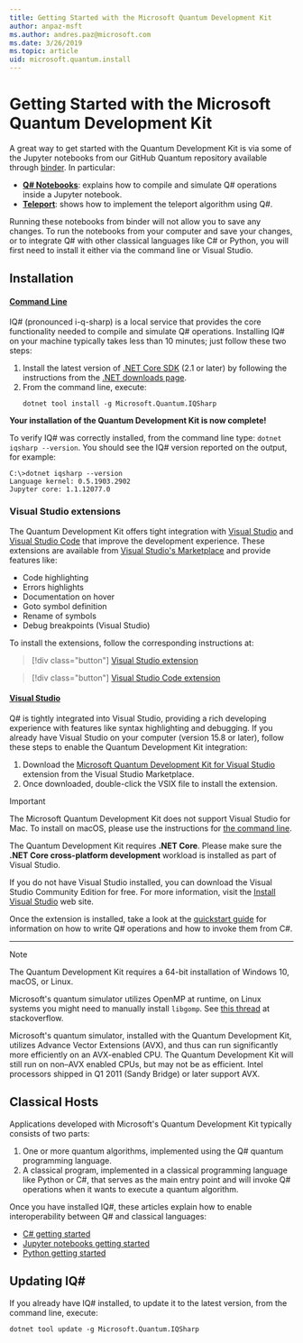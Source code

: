 ```yaml
---
title: Getting Started with the Microsoft Quantum Development Kit
author: anpaz-msft
ms.author: andres.paz@microsoft.com 
ms.date: 3/26/2019
ms.topic: article
uid: microsoft.quantum.install
---
```


# Getting Started with the Microsoft Quantum Development Kit #

A great way to get started with the Quantum Development Kit is via some of the Jupyter notebooks from our GitHub Quantum repository available through [binder](https://mybinder.org).  In particular:

* **[Q# Notebooks](https://mybinder.org/v2/gh/Microsoft/Quantum/master?filepath=Samples%2Fsrc%2FIntroToIQSharp%2FNotebook.ipynb)**: explains how to compile and simulate Q# operations inside a Jupyter notebook.
* **[Teleport](https://mybinder.org/v2/gh/Microsoft/Quantum/master?filepath=Samples%2Fsrc%2FTeleportation%2FNotebook.ipynb)**: shows how to implement the teleport algorithm using Q#.

Running these notebooks from binder will not allow you to save any changes. 
To run the notebooks from your computer and save your changes, or to 
integrate Q# with other classical languages like C# or Python, 
you will first need to install it either via the command line or Visual Studio.


## Installation ##

#### [Command Line](#tab/tabid-cmdline)

IQ# (pronounced i-q-sharp) is a local service that provides the core functionality needed
to compile and simulate Q# operations.
Installing IQ# on your machine typically takes less than 10 minutes; just follow these two steps:

1. Install the latest version of [.NET Core SDK](https://dotnet.microsoft.com/) (2.1 or later) by 
  following the instructions from the [.NET downloads page](https://www.microsoft.com/net/download).
2. From the command line, execute:
   ```Command prompt
   dotnet tool install -g Microsoft.Quantum.IQSharp
   ```

**Your installation of the Quantum Development Kit is now complete!**

To verify IQ# was correctly installed, from the command line type: `dotnet iqsharp --version`. You should see the IQ# version reported on the output, for example:
```Sample
C:\>dotnet iqsharp --version
Language kernel: 0.5.1903.2902
Jupyter core: 1.1.12077.0
```


### Visual Studio extensions ###

The Quantum Development Kit offers tight integration with [Visual Studio](https://visualstudio.microsoft.com/vs/) 
and [Visual Studio Code](https://code.visualstudio.com/) that improve the development experience. 
These extensions are available from [Visual Studio's Marketplace](https://marketplace.visualstudio.com/) 
and provide features like:
* Code highlighting
* Errors highlights
* Documentation on hover
* Goto symbol definition
* Rename of symbols
* Debug breakpoints (Visual Studio)

To install the extensions, follow the corresponding instructions at:

> [!div class="button"]
> [Visual Studio extension](https://marketplace.visualstudio.com/items?itemName=quantum.DevKit)

> [!div class="button"]
> [Visual Studio Code extension](https://marketplace.visualstudio.com/items?itemName=quantum.quantum-devkit-vscode)


#### [Visual Studio](#tab/tabid-vs)

Q# is tightly integrated into Visual Studio, providing a rich developing experience with features like syntax highlighting and debugging. If you already have Visual Studio on your computer (version 15.8 or later), follow these steps to enable the Quantum Development Kit integration:
1. Download the [Microsoft Quantum Development Kit for Visual Studio](https://marketplace.visualstudio.com/items?itemName=quantum.DevKit) extension from the Visual Studio Marketplace.
2. Once downloaded, double-click the VSIX file to install the extension.

> [!IMPORTANT]
> The Microsoft Quantum Development Kit does not support Visual Studio for Mac.
> To install on macOS, please use the instructions for [the command line](#tab/tabid-cmdline).
>
> The Quantum Development Kit requires **.NET Core**. Please make sure the
> **.NET Core cross-platform development** workload is installed as part of Visual Studio.

If you do not have Visual Studio installed, you can download the Visual Studio Community Edition for free.
For more information, visit the [Install Visual Studio](https://docs.microsoft.com/visualstudio/install/install-visual-studio) web site.

Once the extension is installed, take a look at the [quickstart guide](xref:microsoft.quantum.write-program) for information on how to write Q# operations and how to invoke them from C#.

***


> [!NOTE]
> The Quantum Development Kit requires a 64-bit installation of Windows 10, macOS, or Linux.
>
> Microsoft's quantum simulator utilizes OpenMP at runtime, on Linux systems you might need to manually install `libgomp`.
> See [this thread](https://stackoverflow.com/questions/52428334/unable-to-load-dll-microsoft-quantum-simulator-runtime-dll-centos-7) at stackoverflow.
>
> Microsoft's quantum simulator, installed with the Quantum Development Kit, utilizes Advance Vector Extensions (AVX), 
> and thus can run significantly more efficiently on an AVX-enabled CPU.
> The Quantum Development Kit will still run on non–AVX enabled CPUs, but may not be as efficient.
> Intel processors shipped in Q1 2011 (Sandy Bridge) or later support AVX.



## Classical Hosts ##

Applications developed with Microsoft's Quantum Development Kit typically consists of two parts:
1. One or more quantum algorithms, implemented using the Q# quantum programming language.
2. A classical program, implemented in a classical programming language like Python or C#, 
  that serves as the main entry point and will invoke Q# operations 
  when it wants to execute a quantum algorithm.

Once you have installed IQ#, these articles explain how to enable interoperability between Q# and classical languages:

* [C# getting started](xref:microsoft.quantum.install.csharp)
* [Jupyter notebooks getting started](xref:microsoft.quantum.install.jupyter)
* [Python getting started](xref:microsoft.quantum.install.python)



## Updating IQ# ##

If you already have IQ# installed, to update it to the latest version, from the command line, execute:
```Command Prompt
dotnet tool update -g Microsoft.Quantum.IQSharp
```

